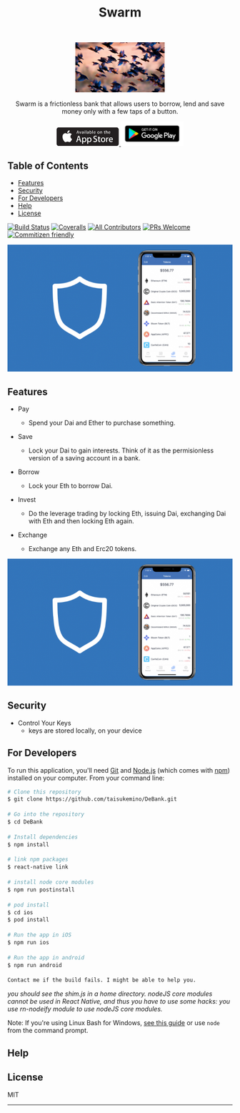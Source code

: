 <h1 align="center"> Swarm </h1> <br>
<p align="center">
  <a href="#"><img src="./assets/sample_img2.jpg" width="200"></a>
</p>

<p align="center">
  Swarm is a frictionless bank that allows users to borrow, lend and save money only with a few taps of a button.
</p>

<p align="center">
  <a href="https://itunes.apple.com/us/app/gitpoint/id1251245162?mt=8">
    <img alt="Download on the App Store" title="App Store" src="./assets/appstore_logo.png" width="140">
  </a>

  <a href="https://play.google.com/store/apps/details?id=com.gitpoint">
    <img alt="Get it on Google Play" title="Google Play" src="./assets/Download_on_GooglePlay.png" width="140">
  </a>
</p>

## Table of Contents

- [Features](#features)
- [Security](#users)
- [For Developers](#developers)
- [Help](#help)
- [License](#license)

[![Build Status](https://img.shields.io/travis/gitpoint/git-point.svg?style=flat-square)](https://travis-ci.org/gitpoint/git-point)
[![Coveralls](https://img.shields.io/coveralls/github/gitpoint/git-point.svg?style=flat-square)](https://coveralls.io/github/gitpoint/git-point)
[![All Contributors](https://img.shields.io/badge/all_contributors-73-orange.svg?style=flat-square)](./CONTRIBUTORS.md)
[![PRs Welcome](https://img.shields.io/badge/PRs-welcome-brightgreen.svg?style=flat-square)](http://makeapullrequest.com)
[![Commitizen friendly](https://img.shields.io/badge/commitizen-friendly-brightgreen.svg?style=flat-square)](http://commitizen.github.io/cz-cli/)

![screenshot](./assets/sample_img.png 'Screenshot')

## Features

- Pay
  - Spend your Dai and Ether to purchase something.

- Save
  - Lock your Dai to gain interests. Think of it as the permisionless version of a saving account in a bank.

- Borrow
  - Lock your Eth to borrow Dai.

- Invest
  - Do the leverage trading by locking Eth, issuing Dai, exchanging Dai with Eth and then locking Eth again.

- Exchange
  - Exchange any Eth and Erc20 tokens.

![screenshot](./assets/sample_img.png 'Screenshot')

## Security
- Control Your Keys
  - keys are stored locally, on your device

## For Developers
To run this application, you'll need [Git](https://git-scm.com) and [Node.js](https://nodejs.org/en/download/) (which comes with [npm](http://npmjs.com)) installed on your computer. From your command line:

```bash
# Clone this repository
$ git clone https://github.com/taisukemino/DeBank.git

# Go into the repository
$ cd DeBank

# Install dependencies
$ npm install

# link npm packages
$ react-native link

# install node core modules
$ npm run postinstall

# pod install
$ cd ios
$ pod install

# Run the app in iOS
$ npm run ios

# Run the app in android
$ npm run android

Contact me if the build fails. I might be able to help you.
```

_you should see the shim.js in a home directory.
nodeJS core modules cannot be used in React Native, and thus you have to use some hacks: you use rn-nodeify module to use nodeJS core modules._

Note: If you're using Linux Bash for Windows, [see this guide](https://www.howtogeek.com/261575/how-to-run-graphical-linux-desktop-applications-from-windows-10s-bash-shell/) or use `node` from the command prompt.

## Help

## License

MIT

---

